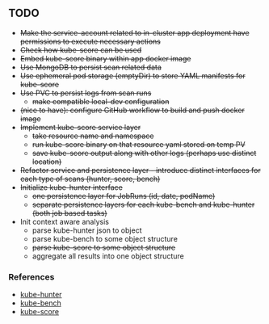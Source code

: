 ## TODO
* ~~Make the service-account related to in-cluster app deployment have permissions to execute necessary actions~~
* ~~Check how kube-score can be used~~
* ~~Embed kube-score binary within app docker image~~
* ~~Use MongoDB to persist scan related data~~
* ~~Use ephemeral pod storage (emptyDir) to store YAML manifests for kube-score~~
* ~~Use PVC to persist logs from scan runs~~
  * ~~make compatible local-dev configuration~~
* ~~(nice to have): configure GitHub workflow to build and push docker image~~
* ~~Implement kube-score service layer~~
  * ~~take resource name and namespace~~
  * ~~run kube-score binary on that resource yaml stored on temp PV~~
  * ~~save kube-score output along with other logs (perhaps use distinct location)~~
* ~~Refactor service and persistence layer - introduce distinct interfaces for each type of scans (hunter, score, bench)~~
* ~~Initialize kube-hunter interface~~
  * ~~one persistence layer for JobRuns (id, date, podName)~~
  * ~~separate persistence layers for each kube-bench and kube-hunter (both job based tasks)~~
* Init context aware analysis
  * parse kube-hunter json to object
  * parse kube-bench to some object structure
  * ~~parse kube-score to some object structure~~
  * aggregate all results into one object structure

### References
* [kube-hunter](https://github.com/aquasecurity/kube-hunter)
* [kube-bench](https://github.com/aquasecurity/kube-bench)
* [kube-score](https://github.com/zegl/kube-score)
